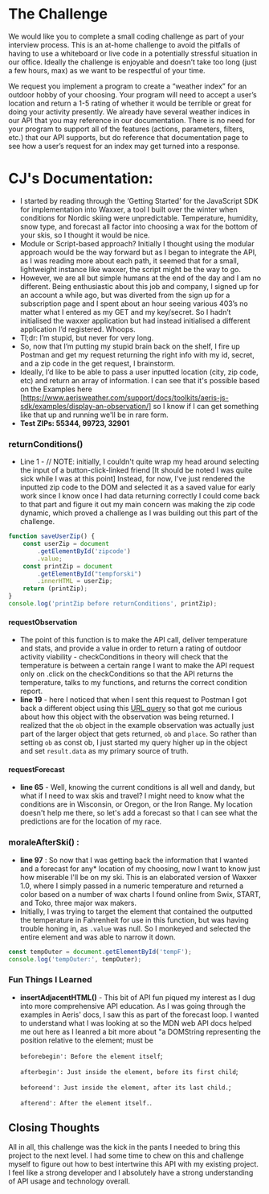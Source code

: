 # The Challenge
We would like you to complete a small coding challenge as part of your interview process. This is an at-home challenge to avoid the pitfalls of having to use a whiteboard or live code in a potentially stressful situation in our office. Ideally the challenge is enjoyable and doesn’t take too long (just a few hours, max) as we want to be respectful of your time.

We request you implement a program to create a “weather index” for an outdoor hobby of your choosing. Your program will need to accept a user’s location and return a 1-5 rating of whether it would be terrible or great for doing your activity presently. We already have several weather indices in our API that you may reference in our documentation. There is no need for your program to support all of the features (actions, parameters, filters, etc.) that our API supports, but do reference that documentation page to see how a user’s request for an index may get turned into a response.

# CJ's Documentation:
* I started by reading through the ‘Getting Started’ for the JavaScript SDK for implementation into Waxxer, a tool I built over the winter when conditions for Nordic skiing were unpredictable. Temperature, humidity, snow type, and forecast all factor into choosing a wax for the bottom of your skis, so I thought it would be nice.
* Module or Script-based approach? Initially I thought using the modular approach would be the way forward but as I began to integrate the API, as I was reading more about each path, it seemed that for a small, lightweight instance like waxxer, the script might be the way to go. 
* However, we are all but simple humans at the end of the day and I am no different. Being enthusiastic about this job and company, I signed up for an account a while ago, but was diverted from the sign up for a subscription page and I spent about an hour seeing various 403’s no matter what I entered as my GET and my key/secret. So I hadn’t initialised the waxxer application but had instead initialised a different application I’d registered. Whoops.
* Tl;dr: I’m stupid, but never for very long.
* So, now that I’m putting my stupid brain back on the shelf, I fire up Postman and get my request returning the right info with my id, secret, and a zip code in the get request, I brainstorm.
* Ideally, I’d like to be able to pass a user inputted location (city, zip code, etc) and return an array of information. I can see that it's possible based on the Examples here [https://www.aerisweather.com/support/docs/toolkits/aeris-js-sdk/examples/display-an-observation/] so I know if I can get something like that up and running we'll be in rare form.
* **Test ZIPs: 55344, 99723, 32901**

### returnConditions() 
* Line 1 - // NOTE: initially, I couldn't quite wrap my head around selecting the input of a button-click-linked friend [It should be noted I was quite sick while I was at this point] Instead, for now, I've just rendered the inputted zip code to the DOM and selected it as a saved value for early work since I know once I had data returning correctly I could come back to that part and figure it out my main concern was making the zip code dynamic, which proved a challenge as I was building out this part of the challenge.

```javascript
function saveUserZip() {
    const userZip = document
        .getElementById('zipcode')
        .value;
    const printZip = document
        .getElementById("tempforski")
        .innerHTML = userZip;
    return (printZip);
}
console.log('printZip before returnConditions', printZip);
```
#### requestObservation
* The point of this function is to make the API call, deliver temperature and stats, and provide a value in order to return a rating of outdoor activity viability - checkConditions in theory will check that the temperature is between a certain range I want to make the API request only on .click on the checkConditions so that the API returns the temperature, talks to my functions, and returns the correct condition report.
* **line 19** - here I noticed that when I sent this request to Postman I got back a different object using this [URL query](http://api.aerisapi.com/observations/55406?client_id=RPWkCaESX2v8UsgEhZSu8ient_secret=NIKctIWAkkEvTHWQsELj51e32qonWWGVS0DZ7OV5) so that got me curious about how this object with the observation was being returned. I realized that the `ob` object  in the example observation was actually just part of the larger object that gets returned, `ob` and `place`. So rather than setting `ob` as const ob, I just started my query higher up in the object and set `result.data` as my primary source of truth.

#### requestForecast
* **line 65** - Well, knowing the current conditions is all well and dandy, but what if I need to wax skis and travel? I might need to know what the conditions are in Wisconsin, or Oregon, or the Iron Range. My location doesn't help me there, so let's add a forecast so that I can see what the predictions are for the location of my race.

###  moraleAfterSki() :
*  **line 97** : So now that I was getting back the information that I wanted and a forecast for any* location of my choosing, now I want to know just how miserable I'll be on my ski. This is an elaborated version of Waxxer 1.0, where I simply passed in a numeric temperature and returned a color based on a number of wax charts I found online from Swix, START, and Toko, three major wax makers.
*  Initially, I was trying to target the element that contained the outputted the temperature in Fahrenheit for use in this function, but was having trouble honing in, as `.value` was null. So I monkeyed and selected the entire element and was able to narrow it down.
 ```javascript
const tempOuter = document.getElementById('tempF');
 console.log('tempOuter:', tempOuter);
```

### Fun Things I Learned
* **insertAdjacentHTML()** - This bit of API fun piqued my interest as I dug into more comprehensive API education. As I was going through the examples in Aeris' docs, I saw this as part of the forecast loop. I wanted to understand what I was looking at so the MDN web API docs helped me out here as I leanred a bit more about "a DOMString representing the position relative to the element; must be 

   `beforebegin': Before the element itself`; 

   `afterbegin': Just inside the element, before its first child`; 

   `beforeend': Just inside the element, after its last child.`;
   
   `afterend': After the element itself.`.


## Closing Thoughts
All in all, this challenge was the kick in the pants I needed to bring this project to the next level. I had some time to chew on this and challenge myself to figure out how to best intertwine this API with my existing project. I feel like a strong developer and I absolutely have a strong understanding of API usage and technology  overall.